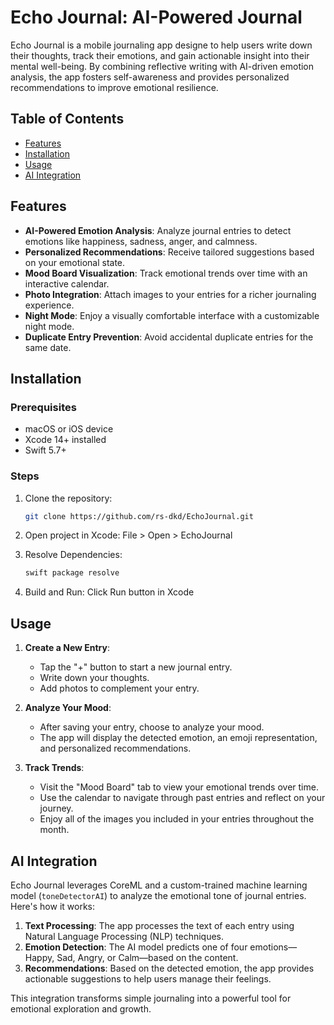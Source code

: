 # Echo Journal: AI-Powered Journal
Echo Journal is a mobile journaling app designe to help users write down their thoughts, track their emotions, and gain actionable insight into their mental well-being. By combining reflective writing with AI-driven emotion analysis, the app fosters self-awareness and provides personalized recommendations to improve emotional resilience.

## Table of Contents
- [Features](#features)
- [Installation](#installation)
- [Usage](#usage)
- [AI Integration](#ai-integration)

## Features

- **AI-Powered Emotion Analysis**: Analyze journal entries to detect emotions like happiness, sadness, anger, and calmness.
- **Personalized Recommendations**: Receive tailored suggestions based on your emotional state.
- **Mood Board Visualization**: Track emotional trends over time with an interactive calendar.
- **Photo Integration**: Attach images to your entries for a richer journaling experience.
- **Night Mode**: Enjoy a visually comfortable interface with a customizable night mode.
- **Duplicate Entry Prevention**: Avoid accidental duplicate entries for the same date.

## Installation

### Prerequisites
- macOS or iOS device
- Xcode 14+ installed
- Swift 5.7+

### Steps
1. Clone the repository:
   ```bash
   git clone https://github.com/rs-dkd/EchoJournal.git

2. Open project in Xcode:
   File > Open > EchoJournal

3. Resolve Dependencies:
   ```bash
   swift package resolve

4. Build and Run:
   Click Run button in Xcode

## Usage

1. **Create a New Entry**:
   - Tap the "+" button to start a new journal entry.
   - Write down your thoughts.
   - Add photos to complement your entry.

2. **Analyze Your Mood**:
   - After saving your entry, choose to analyze your mood.
   - The app will display the detected emotion, an emoji representation, and personalized recommendations.

3. **Track Trends**:
   - Visit the "Mood Board" tab to view your emotional trends over time.
   - Use the calendar to navigate through past entries and reflect on your journey.
   - Enjoy all of the images you included in your entries throughout the month.

## AI Integration

Echo Journal leverages CoreML and a custom-trained machine learning model (`toneDetectorAI`) to analyze the emotional tone of journal entries. Here's how it works:

1. **Text Processing**: The app processes the text of each entry using Natural Language Processing (NLP) techniques.
2. **Emotion Detection**: The AI model predicts one of four emotions—Happy, Sad, Angry, or Calm—based on the content.
3. **Recommendations**: Based on the detected emotion, the app provides actionable suggestions to help users manage their feelings.

This integration transforms simple journaling into a powerful tool for emotional exploration and growth.
